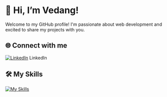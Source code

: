 # 👋 Hi, I’m Vedang!

Welcome to my GitHub profile! I'm passionate about web development and excited to share my projects with you.

## 🌐 Connect with me
[![LinkedIn](https://img.icons8.com/color/48/000000/linkedin.png)](https://www.linkedin.com/in/shetty-vedanga-shivaram-95880828b/) LinkedIn

## 🛠️ My Skills
[![My Skills](https://skillicons.dev/icons?i=js,html,css,wasm)](https://skillicons.dev)

<!---
vedaaanggshetty/vedaaanggshetty is a ✨ special ✨ repository because its `README.md` (this file) appears on your GitHub profile.
You can click the Preview link to take a look at your changes.
--->

